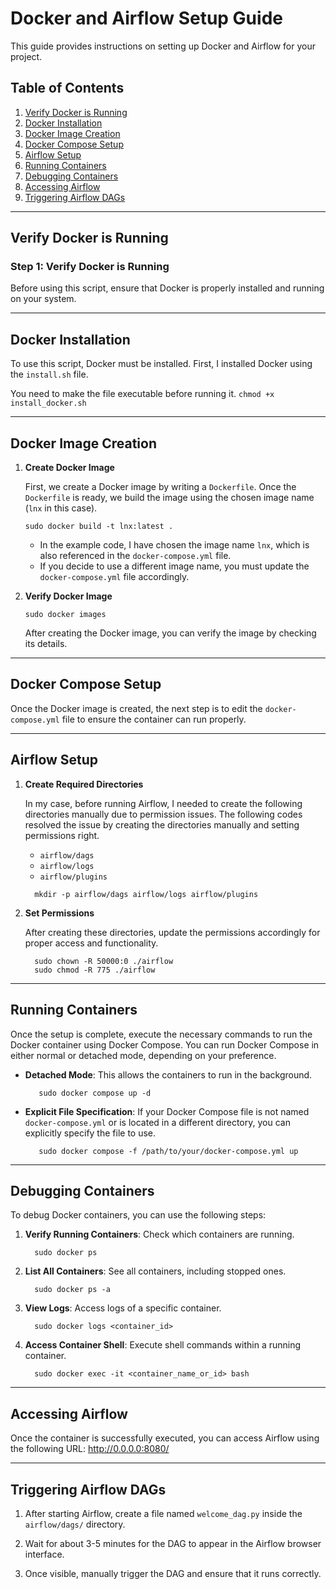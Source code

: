 # Docker and Airflow Setup Guide

This guide provides instructions on setting up Docker and Airflow for your project.

## Table of Contents

1. [Verify Docker is Running](#verify-docker-is-running)
2. [Docker Installation](#docker-installation)
3. [Docker Image Creation](#docker-image-creation)
4. [Docker Compose Setup](#docker-compose-setup)
5. [Airflow Setup](#airflow-setup)
6. [Running Containers](#running-containers)
7. [Debugging Containers](#debugging-containers)
8. [Accessing Airflow](#accessing-airflow)
9. [Triggering Airflow DAGs](#triggering-airflow-dags)

---

## Verify Docker is Running

### Step 1: Verify Docker is Running

Before using this script, ensure that Docker is properly installed and running on your system.

---

## Docker Installation

To use this script, Docker must be installed. First, I installed Docker using the `install.sh` file.


You need to make the file executable before running it.
    ```
    chmod +x install_docker.sh
    ```

---

## Docker Image Creation

1. **Create Docker Image**

   First, we create a Docker image by writing a `Dockerfile`. Once the `Dockerfile` is ready, we build the image using the chosen image name (`lnx` in this case).
    ```
    sudo docker build -t lnx:latest .
    ```
   

   - In the example code, I have chosen the image name `lnx`, which is also referenced in the `docker-compose.yml` file.
   - If you decide to use a different image name, you must update the `docker-compose.yml` file accordingly.

3. **Verify Docker Image**
     ```
     sudo docker images
     ```

   After creating the Docker image, you can verify the image by checking its details.

---

## Docker Compose Setup

Once the Docker image is created, the next step is to edit the `docker-compose.yml` file to ensure the container can run properly. 

---

## Airflow Setup

1. **Create Required Directories**

   In my case, before running Airflow, I needed to create the following directories manually due to permission issues. The following codes resolved the issue by creating the directories manually and setting permissions right.
   - `airflow/dags`
   - `airflow/logs`
   - `airflow/plugins`
     
  
    ```
      mkdir -p airflow/dags airflow/logs airflow/plugins
    ```
    

2. **Set Permissions**
   
   After creating these directories, update the permissions accordingly for proper access and functionality.
   ```
     sudo chown -R 50000:0 ./airflow
     sudo chmod -R 775 ./airflow
   ```

---

## Running Containers

Once the setup is complete, execute the necessary commands to run the Docker container using Docker Compose. You can run Docker Compose in either normal or detached mode, depending on your preference.

- **Detached Mode**: This allows the containers to run in the background.
  ```
     sudo docker compose up -d
   ```
  
- **Explicit File Specification**: If your Docker Compose file is not named `docker-compose.yml` or is located in a different directory, you can explicitly specify the file to use.

  ```
     sudo docker compose -f /path/to/your/docker-compose.yml up
   ```

---

## Debugging Containers

To debug Docker containers, you can use the following steps:

1. **Verify Running Containers**: Check which containers are running.
   ```
     sudo docker ps
   ```
2. **List All Containers**: See all containers, including stopped ones.
   ```
     sudo docker ps -a
   ```
3. **View Logs**: Access logs of a specific container.
   ```
     sudo docker logs <container_id>
   ```
4. **Access Container Shell**: Execute shell commands within a running container.
   ```
     sudo docker exec -it <container_name_or_id> bash
   ```

---

## Accessing Airflow

Once the container is successfully executed, you can access Airflow using the following URL: http://0.0.0.0:8080/

---

## Triggering Airflow DAGs

1. After starting Airflow, create a file named `welcome_dag.py` inside the `airflow/dags/` directory.
   
2. Wait for about 3-5 minutes for the DAG to appear in the Airflow browser interface.

3. Once visible, manually trigger the DAG and ensure that it runs correctly.

